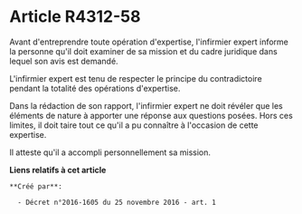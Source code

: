 # Article R4312-58

Avant d'entreprendre toute opération d'expertise, l'infirmier expert  informe la personne qu'il doit examiner de sa mission
et du cadre  juridique dans lequel son avis est demandé. 

L'infirmier expert est tenu de respecter le principe du contradictoire pendant la totalité des opérations d'expertise. 

Dans la rédaction de son rapport, l'infirmier expert ne doit révéler  que les éléments de nature à apporter une réponse aux
questions posées.  Hors ces limites, il doit taire tout ce qu'il a pu connaître à  l'occasion de cette expertise. 

Il atteste qu'il a accompli personnellement sa mission.

**Liens relatifs à cet article**

	**Créé par**:

	  - Décret n°2016-1605 du 25 novembre 2016 - art. 1
